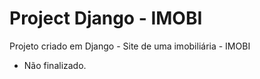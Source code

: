 # Project Django - IMOBI 
Projeto criado em Django - Site de uma imobiliária - IMOBI 
* Não finalizado.
